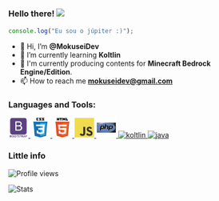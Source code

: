 ### Hello there! <img src="https://cdn.discordapp.com/emojis/540216879776661510.gif?v=1" height=24/>

```javascript
console.log("Eu sou o júpiter :)");
```

- 👋 Hi, I’m **@MokuseiDev**
- 🌱 I’m currently learning **Koltlin**
- 🔭 I'm currently producing contents for **Minecraft Bedrock Engine/Edition**.
- 📫 How to reach me **mokuseidev@gmail.com**
<h3 align="left">Languages and Tools:</h3>
<p align="left">
<a href="https://www.w3schools.com/bootstrap/" target="_blank">
<img src="https://raw.githubusercontent.com/devicons/devicon/master/icons/bootstrap/bootstrap-plain-wordmark.svg" alt="bootstrap" width="40" height="40"/>
</a>
<a href="https://www.w3schools.com/css/" target="_blank">
<img src="https://raw.githubusercontent.com/devicons/devicon/master/icons/css3/css3-original-wordmark.svg" alt="css3" width="40" height="40"/>
</a>
<a href="https://www.w3schools.com/html/" target="_blank">
<img src="https://raw.githubusercontent.com/devicons/devicon/master/icons/html5/html5-original-wordmark.svg" alt="html5" width="40" height="40"/>
</a>
<a href="https://www.w3schools.com/js/" target="_blank">
<img src="https://raw.githubusercontent.com/devicons/devicon/master/icons/javascript/javascript-original.svg" alt="javascript" width="40" height="40"/>
</a>
<a href="https://www.w3schools.com/php/" target="_blank">
<img src="https://raw.githubusercontent.com/devicons/devicon/master/icons/php/php-original.svg" alt="php" width="40" height="40"/>
</a>
<a href="https://www.w3schools.com/kotlin/index.php" target="_blank">
<img src="https://upload.wikimedia.org/wikipedia/commons/thumb/7/74/Kotlin_Icon.png/600px-Kotlin_Icon.png" alt="koltlin" width="40" height="40"/>
</a>
<a href="https://www.w3schools.com/java/" target="_blank">
<img src="https://logodownload.org/wp-content/uploads/2017/04/java-logo-768x1428.png" alt="java" width="40" height="40"/>
</a>
</p>

### Little info
![Profile views](https://komarev.com/ghpvc/?username=MokuseiDev)

![Stats](https://github-readme-stats.vercel.app/api?username=MokuseiDev&count_private=true&include_all_commits=true&show_icons=true)
